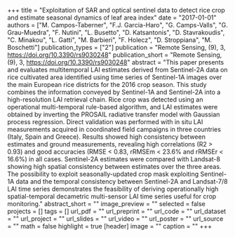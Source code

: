 +++
title = "Exploitation of SAR and optical sentinel data to detect rice crop and estimate seasonal dynamics of leaf area index"
date = "2017-01-01"
authors = ["M. Campos-Taberner", "F.J. Garcia-Haro", "G. Camps-Valls", "G. Grau-Muedra", "F. Nutini", "L. Busetto", "D. Katsantonis", "D. Stavrakoudis", "C. Minakou", "L. Gatti", "M. Barbieri", "F. Holecz", "D. Stroppiana", "M. Boschetti"]
publication_types = ["2"]
publication = "Remote Sensing, (9), 3, https://doi.org/10.3390/rs9030248"
publication_short = "Remote Sensing, (9), 3, https://doi.org/10.3390/rs9030248"
abstract = "This paper presents and evaluates multitemporal LAI estimates derived from Sentinel-2A data on rice cultivated area identified using time series of Sentinel-1A images over the main European rice districts for the 2016 crop season. This study combines the information conveyed by Sentinel-1A and Sentinel-2A into a high-resolution LAI retrieval chain. Rice crop was detected using an operational multi-temporal rule-based algorithm, and LAI estimates were obtained by inverting the PROSAIL radiative transfer model with Gaussian process regression. Direct validation was performed with in situ LAI measurements acquired in coordinated field campaigns in three countries (Italy, Spain and Greece). Results showed high consistency between estimates and ground measurements, revealing high correlations (R2 &gt; 0.93) and good accuracies (RMSE &lt; 0.83, rRMSEm &lt; 23.6% and rRMSEr &lt; 16.6%) in all cases. Sentinel-2A estimates were compared with Landsat-8 showing high spatial consistency between estimates over the three areas. The possibility to exploit seasonally-updated crop mask exploiting Sentinel-1A data and the temporal consistency between Sentinel-2A and Landsat-7/8 LAI time series demonstrates the feasibility of deriving operationally high spatial-temporal decametric multi-sensor LAI time series useful for crop monitoring."
abstract_short = ""
image_preview = ""
selected = false
projects = []
tags = []
url_pdf = ""
url_preprint = ""
url_code = ""
url_dataset = ""
url_project = ""
url_slides = ""
url_video = ""
url_poster = ""
url_source = ""
math = false
highlight = true
[header]
image = ""
caption = ""
+++
